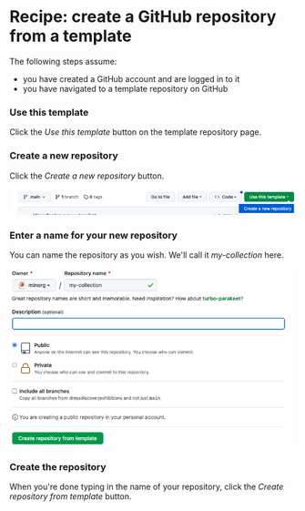 # Recipe: create a GitHub repository from a template

The following steps assume:

* you have created a GitHub account and are logged in to it
* you have navigated to a template repository on GitHub 


### Use this template

Click the *Use this template* button on the template repository page.


### Create a new repository

Click the *Create a new repository* button.

![Screenshot of using this template in GitHub](use-this-template.png)



### Enter a name for your new repository

You can name the repository as you wish. We'll call it *my-collection* here.

![Screenshot of creating a new repository in GitHub](create-new-repository.png)



### Create the repository

When you're done typing in the name of your repository, click the *Create repository from template* button.
